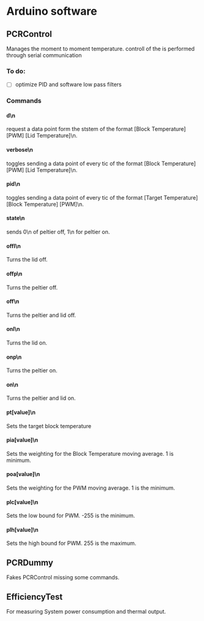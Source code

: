 # Arduino software
## PCRControl
Manages the moment to moment temperature. controll of the 
is performed through serial communication
### To do:
 - [ ] optimize PID and software low pass filters
### Commands
#### d\n
request a data point form the ststem of the format [Block Temperature] [PWM] [Lid Temperature]\n.
#### verbose\n
toggles sending a data point of every tic of the format [Block Temperature] [PWM] [Lid Temperature]\n.
#### pid\n
toggles sending a data point of every tic of the format [Target Temperature] [Block Temperature] [PWM]\n.
#### state\n
sends 0\n of peltier off, 1\n for peltier on.
#### offl\n
Turns the lid off.
#### offp\n
Turns the peltier off.
#### off\n
Turns the peltier and lid off.
#### onl\n
Turns the lid on.
#### onp\n
Turns the peltier on.
#### on\n
Turns the peltier and lid on.
#### pt[value]\n
Sets the target block temperature
#### pia[value]\n
Sets the weighting for the Block Temperature moving average. 1 is minimum.
#### poa[value]\n
Sets the weighting for the PWM moving average. 1 is the minimum.
#### plc[value]\n
Sets the low bound for PWM. -255 is the minimum.
#### plh[value]\n
Sets the high bound for PWM. 255 is the maximum.
## PCRDummy
Fakes PCRControl missing some commands.
## EfficiencyTest
For measuring System power consumption and thermal output.
